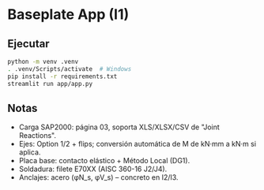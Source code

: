 
# Baseplate App (I1)

## Ejecutar
```bash
python -m venv .venv
. .venv/Scripts/activate  # Windows
pip install -r requirements.txt
streamlit run app/app.py
```

## Notas
- Carga SAP2000: página 03, soporta XLS/XLSX/CSV de "Joint Reactions".
- Ejes: Option 1/2 + flips; conversión automática de M de kN·mm a kN·m si aplica.
- Placa base: contacto elástico + Método Local (DG1).
- Soldadura: filete E70XX (AISC 360-16 J2/J4). 
- Anclajes: acero (φN_s, φV_s) – concreto en I2/I3.
